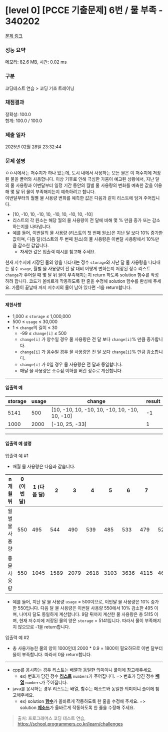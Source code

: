 # [level 0] [PCCE 기출문제] 6번 / 물 부족 - 340202 

[문제 링크](https://school.programmers.co.kr/learn/courses/30/lessons/340202) 

### 성능 요약

메모리: 82.6 MB, 시간: 0.02 ms

### 구분

코딩테스트 연습 > 코딩 기초 트레이닝

### 채점결과

정확성: 100.0<br/>합계: 100.0 / 100.0

### 제출 일자

2025년 02월 28일 23:32:44

### 문제 설명

<p>ㅇㅇ시에서는 저수지가 하나 있는데, 도시 내에서 사용하는 모든 물은 이 저수지에 저장된 물을 끌어와 사용합니다. 이상 기후로 인해 극심한 가뭄이 예고된 상황에서, 지난 달의 물 사용량과 이번달부터 일정 기간 동안의 월별 물 사용량의 변화를 예측한 값을 이용해 몇 달 뒤 물이 부족해지는지 예측하려고 합니다.<br>
이번달부터의 월별 물 사용량 변화를 예측한 값은 다음과 같이 리스트에 담겨 주어집니다.</p>

<ul>
<li>[10, -10, 10, -10, 10, -10, 10, -10, 10, -10]</li>
<li>리스트의 각 원소는 해당 월의 물 사용량이 전 달에 비해 몇 % 만큼 증가 또는 감소하는지를 나타냅니다.</li>
<li>예를 들어, 이번달의 물 사용량 (리스트의 첫 번째 원소)은 지난 달 보다 10% 증가한 값이며, 다음 달(리스트의 두 번째 원소)의 물 사용량은 이번달 사용량에서 10%만큼 감소한 값입니다.

<ul>
<li>자세한 값은 입출력 예시를 참고해 주세요.</li>
</ul></li>
</ul>

<p>현재 저수지에 저장된 물의 양을 나타내는 정수 <code>storage</code>와 지난 달 물 사용량을 나타내는 정수 <code>usage</code>, 월별 물 사용량이 전 달 대비 어떻게 변하는지 저장된 정수 리스트 <code>change</code>가 주어질 때 몇 달 뒤 물이 부족해지는지 return 하도록 solution 함수를 작성하려 합니다. 코드가 올바르게 작동하도록 한 줄을 수정해 solution 함수를 완성해 주세요. 가뭄이 끝날때 까지 저수지의 물이 남아 있다면 -1을 return합니다.</p>

<hr>

<h4>제한사항</h4>

<ul>
<li>1,000 ≤ <code>storage</code> ≤ 1,000,000</li>
<li>500 ≤ <code>usage</code> ≤ 30,000</li>
<li>1 ≤ <code>change</code>의 길이 ≤ 30

<ul>
<li>-99 ≤ <code>change[i]</code> ≤ 500</li>
<li><code>change[i]</code> 가 양수일 경우 물 사용량은 전 달 보다 <code>change[i]</code>% 만큼 증가합니다.</li>
<li><code>change[i]</code> 가 음수일 경우 물 사용량은 전 달 보다 <code>change[i]</code>% 만큼 감소합니다.</li>
<li><code>change[i]</code> 가 0일 경우 물 사용량은 전 달과 동일합니다.</li>
<li>매달 물 사용량은 소수점 이하를 버린 정수로 계산합니다.</li>
</ul></li>
</ul>

<hr>

<h4>입출력 예</h4>
<table class="table">
        <thead><tr>
<th>storage</th>
<th>usage</th>
<th>change</th>
<th>result</th>
</tr>
</thead>
        <tbody><tr>
<td>5141</td>
<td>500</td>
<td>[10, -10, 10, -10, 10, -10, 10, -10, 10, -10]</td>
<td>-1</td>
</tr>
<tr>
<td>1000</td>
<td>2000</td>
<td>[-10, 25, -33]</td>
<td>1</td>
</tr>
</tbody>
      </table>
<hr>

<h4>입출력 예 설명</h4>

<p>입출력 예 #1</p>

<ul>
<li>매월 물 사용량은 다음과 같습니다. </li>
</ul>
<table class="table">
        <thead><tr>
<th>n개월 뒤</th>
<th>0 (이번 달)</th>
<th>1 (다음 달)</th>
<th>2</th>
<th>3</th>
<th>4</th>
<th>5</th>
<th>6</th>
<th>7</th>
<th>8</th>
<th>9</th>
</tr>
</thead>
        <tbody><tr>
<td>월 별 물 사용량</td>
<td>550</td>
<td>495</td>
<td>544</td>
<td>490</td>
<td>539</td>
<td>485</td>
<td>533</td>
<td>479</td>
<td>526</td>
<td>474</td>
</tr>
<tr>
<td>총 물 사용량</td>
<td>550</td>
<td>1045</td>
<td>1589</td>
<td>2079</td>
<td>2618</td>
<td>3103</td>
<td>3636</td>
<td>4115</td>
<td>4641</td>
<td>5115</td>
</tr>
</tbody>
      </table>
<ul>
<li>예를 들어, 지난 달 물 사용량 <code>usage</code> = 500이므로, 이번달 물 사용량은 10% 증가한 550입니다. 다음 달 물 사용량은 이번달 사용량 550에서 10% 감소한 495 이며, 나머지 달도 동일하게 계산합니다. 9달 뒤까지 계산한 물 사용량은 총 5115 이며, 현재 저수지에 저장된 물의 양은 <code>storage</code> = 5141입니다. 따라서 물이 부족해지지 않으므로 -1을 return합니다.</li>
</ul>

<p>입출력 예 #2</p>

<ul>
<li>총 사용가능한 물의 양이 1000인데 2000 * 0.9 = 1800이 필요하므로 이번 달부터 물이 부족합니다. 따라서 0을 return합니다.</li>
</ul>

<hr>

<ul>
<li>cpp를 응시하는 경우 리스트는 배열과 동일한 의미이니 풀이에 참고해주세요.

<ul>
<li>ex) 번호가 담긴 정수 <u><strong>리스트</strong></u> <code>numbers</code>가 주어집니다. =&gt; 번호가 담긴 정수 <u><strong>배열</strong></u> <code>numbers</code>가 주어집니다.</li>
</ul></li>
<li>java를 응시하는 경우 리스트는 배열, 함수는 메소드와 동일한 의미이니 풀이에 참고해주세요.

<ul>
<li>ex) solution <u><strong>함수</strong></u>가 올바르게 작동하도록 한 줄을 수정해 주세요. =&gt; solution <u><strong>메소드</strong></u>가 올바르게 작동하도록 한 줄을 수정해 주세요.</li>
</ul></li>
</ul>


> 출처: 프로그래머스 코딩 테스트 연습, https://school.programmers.co.kr/learn/challenges